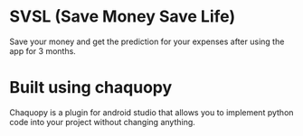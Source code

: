 # SVSL (Save Money Save Life)
Save your money and get the prediction for your expenses after using the app for 3 months.

# Built using chaquopy
Chaquopy is a plugin for android studio that allows you to implement python code into your project without changing anything.
